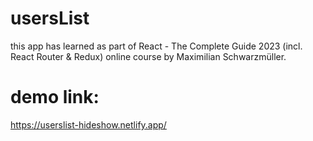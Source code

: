 # usersList
this app has learned as part of React - The Complete Guide 2023 (incl. React Router & Redux) online course by Maximilian Schwarzmüller.
# demo link:
https://userslist-hideshow.netlify.app/
